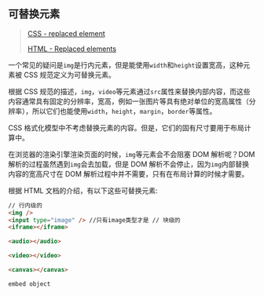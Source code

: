 ## 可替换元素

> [CSS - replaced element](https://drafts.csswg.org/css-display/#replaced-element)
>
> [HTML - Replaced elements](https://html.spec.whatwg.org/multipage/rendering.html#replaced-elements)

一个常见的疑问是`img`是行内元素，但是能使用`width`和`height`设置宽高，这种元素被 CSS 规范定义为可替换元素。

根据 CSS 规范的描述，`img`，`video`等元素通过`src`属性来替换内部内容，而这些内容通常具有固定的分辨率，宽高，例如一张图片等具有绝对单位的宽高属性（分辨率），所以它们也能使用`width`，`height`，`margin`，`border`等属性。

CSS 格式化模型中不考虑替换元素的内容。但是，它们的固有尺寸要用于布局计算中。

在浏览器的渲染引擎渲染页面的时候，`img`等元素会不会阻塞 DOM 解析呢？DOM 解析的过程虽然遇到`img`会去加载，但是 DOM 解析不会停止，因为`img`内部替换内容的宽高尺寸在 DOM 解析过程中并不需要，只有在布局计算的时候才需要。

根据 HTML 文档的介绍，有以下这些可替换元素:

```html
// 行内级的
<img />
<input type="image" /> //只有image类型才是 // 块级的
<iframe></iframe>

<audio></audio>

<video></video>

<canvas></canvas>

embed object
```

